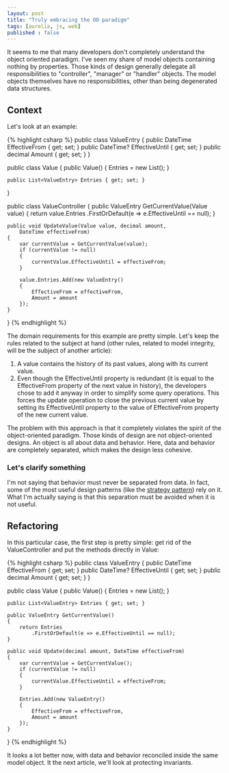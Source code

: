 ```yaml
---
layout: post
title: "Truly embracing the OO paradigm"
tags: [aurelia, js, web]
published : false
--- 
```


It seems to me that many developers don't completely understand the object oriented paradigm. I've seen my share of model objects containing 
nothing by properties. Those kinds of design generally delegate all responsibilities to "controller", "manager" or "handler" objects. The 
model objects themselves have no responsibilities, other than being degenerated data structures.

## Context

Let's look at an example:

{% highlight csharp %}
public class ValueEntry
{
    public DateTime EffectiveFrom { get; set; }
    public DateTime? EffectiveUntil { get; set; }
    public decimal Amount { get; set; }
}

public class Value
{
    public Value()
    {
        Entries = new List<ValueEntry>();
    }

    public List<ValueEntry> Entries { get; set; }
}

public class ValueController
{
    public ValueEntry GetCurrentValue(Value value)
    {
        return value.Entries
            .FirstOrDefault(e => e.EffectiveUntil == null);
    }

    public void UpdateValue(Value value, decimal amount, 
        DateTime effectiveFrom)
    {
        var currentValue = GetCurrentValue(value);
        if (currentValue != null)
        {
            currentValue.EffectiveUntil = effectiveFrom;
        }

        value.Entries.Add(new ValueEntry()
        {
            EffectiveFrom = effectiveFrom,
            Amount = amount
        });
    }
}
{% endhighlight %}

The domain requirements for this example are pretty simple. Let's keep the rules related to the subject at hand (other rules, related to 
model integrity, will be the subject of another article):

1. A value contains the history of its past values, along with its current value.
2. Even though the EffectiveUntil property is redundant (it is equal to the EffectiveFrom property of the next value in history), the developers 
   chose to add it anyway in order to simplify some query operations. This forces the update operation to close the previous current value by 
   setting its EffectiveUntil property to the value of EffectiveFrom property of the new current value.

The problem with this approach is that it completely violates the spirit of the object-oriented paradigm. Those kinds of design are not 
object-oriented designs. An object is all about data and behavior. Here, data and behavior are completely separated, which makes the 
design less cohesive.

### Let's clarify something

I'm not saying that behavior must never be separated from data. In fact, some of the most useful design patterns (like the 
[strategy pattern](http://www.oodesign.com/strategy-pattern.html)) rely on it. What I'm actually saying is that this separation must be 
avoided when it is not useful.

## Refactoring

In this particular case, the first step is pretty simple: get rid of the ValueController and put the methods directly in Value:

{% highlight csharp %}
public class ValueEntry
{
    public DateTime EffectiveFrom { get; set; }
    public DateTime? EffectiveUntil { get; set; }
    public decimal Amount { get; set; }
}

public class Value
{
    public Value()
    {
        Entries = new List<ValueEntry>();
    }

    public List<ValueEntry> Entries { get; set; }

    public ValueEntry GetCurrentValue()
    {
        return Entries
            .FirstOrDefault(e => e.EffectiveUntil == null);
    }

    public void Update(decimal amount, DateTime effectiveFrom)
    {
        var currentValue = GetCurrentValue();
        if (currentValue != null)
        {
            currentValue.EffectiveUntil = effectiveFrom;
        }

        Entries.Add(new ValueEntry()
        {
            EffectiveFrom = effectiveFrom,
            Amount = amount
        });
    }
}
{% endhighlight %}

It looks a lot better now, with data and behavior reconciled inside the same model object. It the next article, we'll look at protecting invariants.
